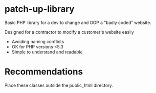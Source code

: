 patch-up-library
================

Basic PHP library for a dev to change and OOP a "badly coded" website.

Designed for a contractor to modify a customer's website easily
- Avoiding naming conflicts
- OK for PHP versions <5.3
- Simple to understand and readable


Recommendations
===============

Place these classes outside the public_html directory.



